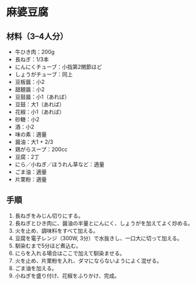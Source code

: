 # 麻婆豆腐


## 材料（3–4人分）
- 牛ひき肉：200g
- 長ねぎ：1/3本
- にんにくチューブ：小指第2関節ほど
- しょうがチューブ：同上
- 豆板醤：小2
- 甜麺醤：小2
- 豆鼓醤：小1（あれば）
- 豆鼓：大1（あれば）
- 花椒：小1（あれば）
- 砂糖：小2
- 酒：小2
- 味の素：適量
- 醤油：大1 + 2/3
- 鶏がらスープ：200cc
- 豆腐：2丁
- にら／小ねぎ／ほうれん草など：適量
- ごま油：適量
- 片栗粉：適量


## 手順
1. 長ねぎをみじん切りにする。
2. 長ねぎとひき肉に、醤油の半量とにんにく、しょうがを加えてよく炒める。
3. 火を止め、調味料をすべて加える。
4. 豆腐を電子レンジ（300W, 3分）で水抜きし、一口大に切って加える。
5. 馴染むまで5分ほど煮込む。
6. にらを入れる場合はここで加えて馴染ませる。
7. 火を止め、片栗粉を入れ、ダマにならないようによく混ぜる。
8. ごま油を加える。
9. 小ねぎを盛り付け、花椒をふりかけ、完成。
